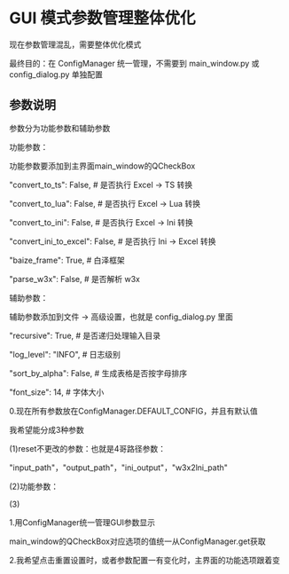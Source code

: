 # GUI 模式参数管理整体优化

现在参数管理混乱，需要整体优化模式

最终目的：在 ConfigManager 统一管理，不需要到 main_window.py 或 config_dialog.py 单独配置



## 参数说明

参数分为功能参数和辅助参数

功能参数：

功能参数要添加到主界面main_window的QCheckBox

"convert_to_ts": False, # 是否执行 Excel -> TS 转换

"convert_to_lua": False, # 是否执行 Excel -> Lua 转换

"convert_to_ini": False, # 是否执行 Excel -> Ini 转换

"convert_ini_to_excel": False, # 是否执行 Ini -> Excel 转换

"baize_frame": True, # 白泽框架

"parse_w3x": False, # 是否解析 w3x

辅助参数：

辅助参数添加到文件 → 高级设置，也就是 config_dialog.py 里面

"recursive": True, # 是否递归处理输入目录

"log_level": "INFO", # 日志级别

"sort_by_alpha": False, # 生成表格是否按字母排序

"font_size": 14, # 字体大小



0.现在所有参数放在ConfigManager.DEFAULT_CONFIG，并且有默认值

我希望能分成3种参数

(1)reset不更改的参数：也就是4哥路径参数：

"input_path"，"output_path"，"ini_output"，"w3x2lni_path"

(2)功能参数：

(3)


1.用ConfigManager统一管理GUI参数显示

main_window的QCheckBox对应选项的值统一从ConfigManager.get获取


2.我希望点击重置设置时，或者参数配置一有变化时，主界面的功能选项跟着变

